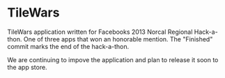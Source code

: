 TileWars
========

TileWars application written for Facebooks 2013 Norcal Regional Hack-a-thon. One of three apps that won an honorable mention. 
The "Finished" commit marks the end of the hack-a-thon. 

We are continuing to impove the application and plan to release it soon to the app store. 
